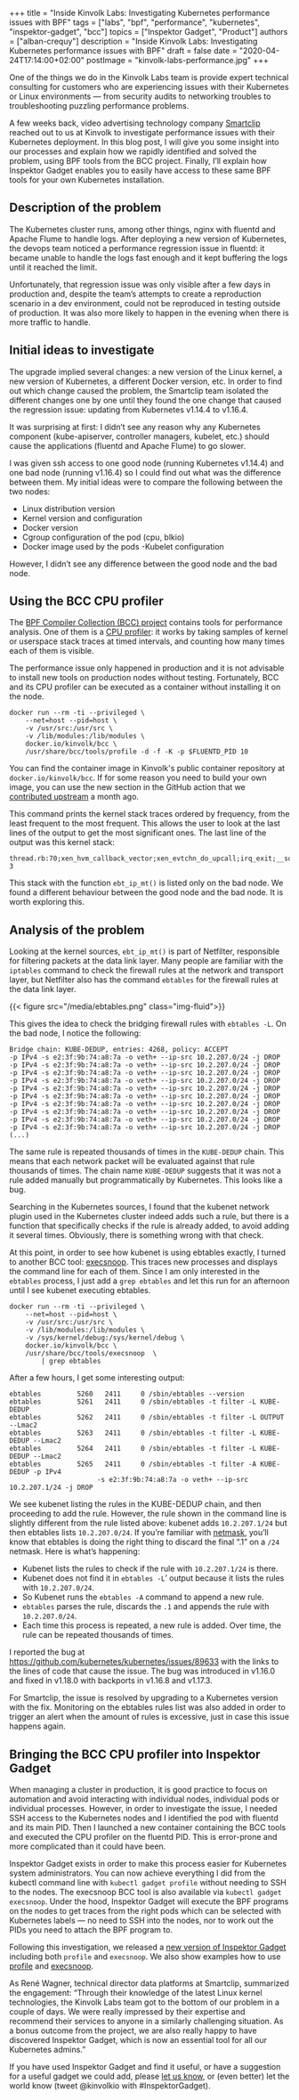 +++
title = "Inside Kinvolk Labs: Investigating Kubernetes performance issues with BPF"
tags = ["labs", "bpf", "performance", "kubernetes", "inspektor-gadget", "bcc"]
topics = ["Inspektor Gadget", "Product"]
authors = ["alban-crequy"]
description = "Inside Kinvolk Labs: Investigating Kubernetes performance issues with BPF"
draft = false
date = "2020-04-24T17:14:00+02:00"
postImage = "kinvolk-labs-performance.jpg"
+++

One of the things we do in the Kinvolk Labs team is provide expert technical
consulting for customers who are experiencing issues with their Kubernetes or
Linux environments — from security audits to networking troubles to
troubleshooting puzzling performance problems.

A few weeks back, video advertising technology company
[Smartclip](https://www.smartclip.com) reached out to us at Kinvolk to
investigate performance issues with their Kubernetes deployment. In this blog
post, I will give you some insight into our processes and explain how we
rapidly identified and solved the problem, using BPF tools from the BCC
project. Finally, I’ll explain how Inspektor Gadget enables you to easily have
access to these same BPF tools for your own Kubernetes installation.

## Description of the problem

The Kubernetes cluster runs, among other things, nginx with fluentd and Apache
Flume to handle logs. After deploying a new version of Kubernetes, the devops
team noticed a performance regression issue in fluentd: it became unable to
handle the logs fast enough and it kept buffering the logs until it reached the
limit.

Unfortunately, that regression issue was only visible after a few days in
production and, despite the team’s attempts to create a reproduction scenario
in a dev environment, could not be reproduced in testing outside of production.
It was also more likely to happen in the evening when there is more traffic to
handle.

## Initial ideas to investigate

The upgrade implied several changes: a new version of the Linux kernel, a new
version of Kubernetes, a different Docker version, etc. In order to find out
which change caused the problem, the Smartclip team isolated the different
changes one by one until they found the one change that caused the regression
issue: updating from Kubernetes v1.14.4 to v1.16.4.

It was surprising at first: I didn’t see any reason why any Kubernetes
component  (kube-apiserver, controller managers, kubelet, etc.) should cause
the applications (fluentd and Apache Flume) to go slower.

I was given ssh access to one good node (running Kubernetes v1.14.4) and one
bad node (running v1.16.4) so I could find out what was the difference between
them. My initial ideas were to compare the following between the two nodes:

- Linux distribution version
- Kernel version and configuration
- Docker version
- Cgroup configuration of the pod (cpu, blkio)
- Docker image used by the pods
 -Kubelet configuration

However, I didn’t see any difference between the good node and the bad node.

## Using the BCC CPU profiler

The [BPF Compiler Collection (BCC) project](https://github.com/iovisor/bcc)
contains tools for performance analysis. One of them is a [CPU
profiler](https://github.com/iovisor/bcc/blob/master/tools/profile_example.txt):
it works by taking samples of kernel or userspace stack traces at timed
intervals, and counting how many times each of them is visible.

The performance issue only happened in production and it is not advisable to
install new tools on production nodes without testing. Fortunately, BCC and its
CPU profiler can be executed as a container without installing it on the node.

```
docker run --rm -ti --privileged \
    --net=host --pid=host \
    -v /usr/src:/usr/src \
    -v /lib/modules:/lib/modules \
    docker.io/kinvolk/bcc \
    /usr/share/bcc/tools/profile -d -f -K -p $FLUENTD_PID 10
```

You can find the container image in Kinvolk's public container repository at
`docker.io/kinvolk/bcc`. If for some reason you need to build your own image,
you can use the new section in the GitHub action that we [contributed
upstream](https://github.com/iovisor/bcc/pull/2797) a month ago.

This command prints the kernel stack traces ordered by frequency, from the
least frequent to the most frequent. This allows the user to look at the last
lines of the output to get the most significant ones. The last line of the
output was this kernel stack:

```
thread.rb:70;xen_hvm_callback_vector;xen_evtchn_do_upcall;irq_exit;__softirqentry_text_start;net_rx_action;ena_io_poll;ena_clean_rx_irq;napi_gro_receive;netif_receive_skb_internal;__netif_receive_skb;__netif_receive_skb_core;ip_rcv;ip_rcv_finish;ip_forward;ip_forward_finish;ip_output;ip_finish_output;ip_finish_output2;dev_queue_xmit;__dev_queue_xmit;__qdisc_run;sch_direct_xmit;dev_hard_start_xmit;br_dev_xmit;br_forward;__br_forward;nf_hook_slow;ebt_out_hook;ebt_in_hook;ebt_ip_mt;ebt_ip_mt 3
```

This stack with the function `ebt_ip_mt()` is listed only on the bad node. We
found a different behaviour between the good node and the bad node. It is worth
exploring this.

## Analysis of the problem

Looking at the kernel sources, `ebt_ip_mt()` is part of Netfilter, responsible
for filtering packets at the data link layer. Many people are familiar with the
`iptables` command to check the firewall rules at the network and transport
layer, but Netfilter also has the command `ebtables` for the firewall rules at
the data link layer.

{{< figure src="/media/ebtables.png" class="img-fluid">}}

This gives the idea to check the bridging firewall rules with `ebtables -L`. On
the bad node, I notice the following:

```
Bridge chain: KUBE-DEDUP, entries: 4268, policy: ACCEPT
-p IPv4 -s e2:3f:9b:74:a8:7a -o veth+ --ip-src 10.2.207.0/24 -j DROP
-p IPv4 -s e2:3f:9b:74:a8:7a -o veth+ --ip-src 10.2.207.0/24 -j DROP
-p IPv4 -s e2:3f:9b:74:a8:7a -o veth+ --ip-src 10.2.207.0/24 -j DROP
-p IPv4 -s e2:3f:9b:74:a8:7a -o veth+ --ip-src 10.2.207.0/24 -j DROP
-p IPv4 -s e2:3f:9b:74:a8:7a -o veth+ --ip-src 10.2.207.0/24 -j DROP
-p IPv4 -s e2:3f:9b:74:a8:7a -o veth+ --ip-src 10.2.207.0/24 -j DROP
-p IPv4 -s e2:3f:9b:74:a8:7a -o veth+ --ip-src 10.2.207.0/24 -j DROP
-p IPv4 -s e2:3f:9b:74:a8:7a -o veth+ --ip-src 10.2.207.0/24 -j DROP
-p IPv4 -s e2:3f:9b:74:a8:7a -o veth+ --ip-src 10.2.207.0/24 -j DROP
-p IPv4 -s e2:3f:9b:74:a8:7a -o veth+ --ip-src 10.2.207.0/24 -j DROP
(...)
```

The same rule is repeated thousands of times in the `KUBE-DEDUP` chain. This
means that each network packet will be evaluated against that rule thousands of
times. The chain name `KUBE-DEDUP` suggests that it was not a rule added
manually but programmatically by Kubernetes. This looks like a bug.

Searching in the Kubernetes sources, I found that the kubenet network plugin
used in the Kubernetes cluster indeed adds such a rule, but there is a function
that specifically checks if the rule is already added, to avoid adding it
several times. Obviously, there is something wrong with that check.

At this point, in order to see how kubenet is using ebtables exactly, I turned
to another BCC tool:
[execsnoop](https://github.com/iovisor/bcc/blob/master/tools/execsnoop_example.txt).
This traces new processes and displays the command line for each of them. Since
I am only interested in the `ebtables` process, I just add a `grep ebtables`
and let this run for an afternoon until I see kubenet executing ebtables.

```
docker run --rm -ti --privileged \
    --net=host --pid=host \
    -v /usr/src:/usr/src \
    -v /lib/modules:/lib/modules \
    -v /sys/kernel/debug:/sys/kernel/debug \
    docker.io/kinvolk/bcc \
    /usr/share/bcc/tools/execsnoop  \
        | grep ebtables
```

After a few hours, I get some interesting output:

```
ebtables         5260   2411     0 /sbin/ebtables --version
ebtables         5261   2411     0 /sbin/ebtables -t filter -L KUBE-DEDUP
ebtables         5262   2411     0 /sbin/ebtables -t filter -L OUTPUT --Lmac2
ebtables         5263   2411     0 /sbin/ebtables -t filter -L KUBE-DEDUP --Lmac2
ebtables         5264   2411     0 /sbin/ebtables -t filter -L KUBE-DEDUP --Lmac2
ebtables         5265   2411     0 /sbin/ebtables -t filter -A KUBE-DEDUP -p IPv4
                      -s e2:3f:9b:74:a8:7a -o veth+ --ip-src 10.2.207.1/24 -j DROP
```

We see kubenet listing the rules in the KUBE-DEDUP chain, and then proceeding
to add the rule. However, the rule shown in the command line is slightly
different from the rule listed above: kubenet adds `10.2.207.1/24` but then
ebtables lists `10.2.207.0/24`. If you’re familiar with
[netmask](https://en.wikipedia.org/wiki/Subnetwork), you’ll know that ebtables
is doing the right thing to discard the final “.1” on a `/24` netmask. Here is
what’s happening:

- Kubenet lists the rules to check if the rule with `10.2.207.1/24` is there.
- Kubenet does not find it in `ebtables -L`’ output because it lists the rules with `10.2.207.0/24`.
- So Kubenet runs the `ebtables -A` command to append a new rule.
- `ebtables` parses the rule, discards the `.1` and appends the rule with `10.2.207.0/24`.
- Each time this process is repeated, a new rule is added. Over time, the rule can be repeated thousands of times.

I reported the bug at https://github.com/kubernetes/kubernetes/issues/89633
with the links to the lines of code that cause the issue. The bug was
introduced in v1.16.0 and fixed in v1.18.0 with backports in v1.16.8 and
v1.17.3.

For Smartclip, the issue is resolved by upgrading to a Kubernetes version with
the fix. Monitoring on the ebtables rules list was also added in order to
trigger an alert when the amount of rules is excessive, just in case this issue
happens again.

## Bringing the BCC CPU profiler into Inspektor Gadget

When managing a cluster in production, it is good practice to focus on
automation and avoid interacting with individual nodes, individual pods or
individual processes. However, in order to investigate the issue, I needed SSH
access to the Kubernetes nodes and I identified the pod with fluentd and its
main PID. Then I launched a new container containing the BCC tools and executed
the CPU profiler on the fluentd PID. This is error-prone and more complicated
than it could have been.

Inspektor Gadget exists in order to make this process easier for Kubernetes
system administrators. You can now achieve everything I did from the kubectl
command line with `kubectl gadget profile` without needing to SSH to the nodes.
The execsnoop BCC tool is also available via `kubectl gadget execsnoop`. Under
the hood, Inspektor Gadget will execute the BPF programs on the nodes to get
traces from the right pods which can be selected with Kubernetes labels — no
need to SSH into the nodes, nor to work out the PIDs you need to attach the BPF
program to.

Following this investigation, we released a [new version of Inspektor
Gadget](https://github.com/inspektor-gadget/inspektor-gadget/releases/tag/v0.1.0-alpha.5)
including both `profile` and `execsnoop`. We also show examples how to use
[profile](https://github.com/inspektor-gadget/inspektor-gadget/blob/master/Documentation/demo-profile.md)
and
[execsnoop](https://github.com/inspektor-gadget/inspektor-gadget/blob/master/Documentation/demo-execsnoop.md).

As René Wagner, technical director data platforms at Smartclip, summarized the
engagement: “Through their knowledge of the latest Linux kernel technologies,
the Kinvolk Labs team got to the bottom of our problem in a couple of days. We
were really impressed by their expertise and recommend their services to anyone
in a similarly challenging situation. As a bonus outcome from the project, we
are also really happy to have discovered Inspektor Gadget, which is now an
essential tool for all our Kubernetes admins.”

If you have used Inspektor Gadget and find it useful, or have a suggestion for
a useful gadget we could add, please [let us know](mailto:hello@kinvolk.io), or
(even better) let the world know (tweet @kinvolkio with #InspektorGadget).
